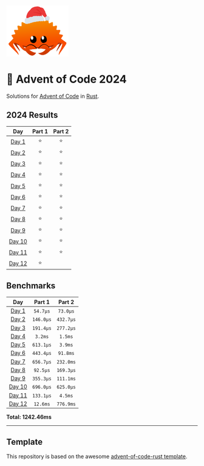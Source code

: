 <img src="./.assets/christmas_ferris.png" width="164">

# 🎄 Advent of Code 2024

Solutions for [Advent of Code](https://adventofcode.com/) in [Rust](https://www.rust-lang.org/).

<!--- advent_readme_stars table --->
## 2024 Results

| Day | Part 1 | Part 2 |
| :---: | :---: | :---: |
| [Day 1](https://adventofcode.com/2024/day/1) | ⭐ | ⭐ |
| [Day 2](https://adventofcode.com/2024/day/2) | ⭐ | ⭐ |
| [Day 3](https://adventofcode.com/2024/day/3) | ⭐ | ⭐ |
| [Day 4](https://adventofcode.com/2024/day/4) | ⭐ | ⭐ |
| [Day 5](https://adventofcode.com/2024/day/5) | ⭐ | ⭐ |
| [Day 6](https://adventofcode.com/2024/day/6) | ⭐ | ⭐ |
| [Day 7](https://adventofcode.com/2024/day/7) | ⭐ | ⭐ |
| [Day 8](https://adventofcode.com/2024/day/8) | ⭐ | ⭐ |
| [Day 9](https://adventofcode.com/2024/day/9) | ⭐ | ⭐ |
| [Day 10](https://adventofcode.com/2024/day/10) | ⭐ | ⭐ |
| [Day 11](https://adventofcode.com/2024/day/11) | ⭐ | ⭐ |
| [Day 12](https://adventofcode.com/2024/day/12) | ⭐ |   |
<!--- advent_readme_stars table --->

<!--- benchmarking table --->
## Benchmarks

| Day | Part 1 | Part 2 |
| :---: | :---: | :---:  |
| [Day 1](./src/bin/01.rs) | `54.7µs` | `73.0µs` |
| [Day 2](./src/bin/02.rs) | `146.0µs` | `432.7µs` |
| [Day 3](./src/bin/03.rs) | `191.4µs` | `277.2µs` |
| [Day 4](./src/bin/04.rs) | `3.2ms` | `1.5ms` |
| [Day 5](./src/bin/05.rs) | `613.1µs` | `3.9ms` |
| [Day 6](./src/bin/06.rs) | `443.4µs` | `91.8ms` |
| [Day 7](./src/bin/07.rs) | `656.7µs` | `232.0ms` |
| [Day 8](./src/bin/08.rs) | `92.5µs` | `169.3µs` |
| [Day 9](./src/bin/09.rs) | `355.3µs` | `111.1ms` |
| [Day 10](./src/bin/10.rs) | `696.0µs` | `625.0µs` |
| [Day 11](./src/bin/11.rs) | `133.1µs` | `4.5ms` |
| [Day 12](./src/bin/12.rs) | `12.6ms` | `776.9ms` |

**Total: 1242.46ms**
<!--- benchmarking table --->

---

## Template 

This repository is based on the awesome [advent-of-code-rust template](https://github.com/fspoettel/advent-of-code-rust).

